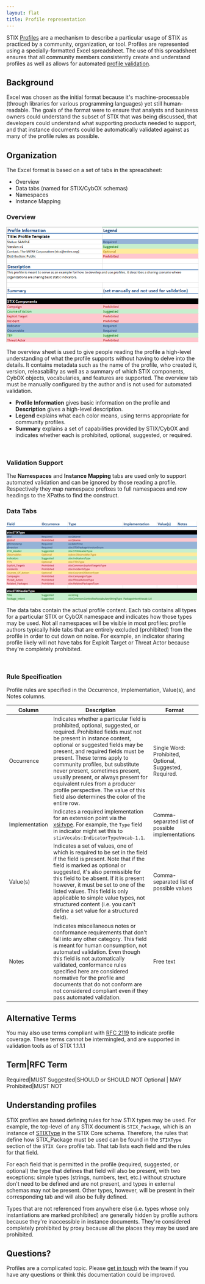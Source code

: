 ```yaml
---
layout: flat
title: Profile representation
---
```


STIX [Profiles](..) are a mechanism to describe a particular usage of STIX as practiced by a community, organization, or tool. Profiles are represented using a specially-formatted Excel spreadsheet. The use of this spreadsheet ensures that all community members consistently create and understand profiles as well as allows for automated [profile validation](../validation).

## Background

Excel was chosen as the initial format because it's machine-processable (through libraries for various programming languages) yet still human-readable. The goals of the format were to ensure that analysts and business owners could understand the subset of STIX that was being discussed, that developers could understand what supporting products needed to support, and that instance documents could be automatically validated against as many of the profile rules as possible.

## Organization

The Excel format is based on a set of tabs in the spreadsheet:

* Overview
* Data tabs (named for STIX/CybOX schemas)
* Namespaces
* Instance Mapping

### Overview

<img class="aside-text" alt="Profile overview screenshot" src="overview.png" />

The overview sheet is used to give people reading the profile a high-level understanding of what the profile supports without having to delve into the details. It contains metadata such as the name of the profile, who created it, version, releasability as well as a summary of which STIX components, CybOX objects, vocabularies, and features are supported. The overview tab must be manually configured by the author and is not used for automated validation.

* **Profile Information** gives basic information on the profile and **Description** gives a high-level description.
* **Legend** explains what each color means, using terms appropriate for community profiles.
* **Summary** explains a set of capabilities provided by STIX/CybOX and indicates whether each is prohibited, optional, suggested, or required.

<br class="clearfix" />

### Validation Support

The **Namespaces** and **Instance Mapping** tabs are used only to support automated validation and can be ignored by those reading a profile. Respectively they map namespace prefixes to full namespaces and row headings to the XPaths to find the construct.

### Data Tabs

<img class="aside-text" alt="Profile data tab overview" src="data-tab.png" style="width: 500px;" /> 

The data tabs contain the actual profile content. Each tab contains all types for a particular STIX or CybOX namespace and indicates how those types may be used. Not all namespaces will be visible in most profiles: profile authors typically hide tabs that are entirely excluded (prohibited) from the profile in order to cut down on noise. For example, an indicator sharing profile likely will not have tabs for Exploit Target or Threat Actor because they're completely prohibited.

<br class="clearfix" />

### Rule Specification

Profile rules are specified in the Occurrence, Implementation, Value(s), and Notes columns.

<table class="table table-bordered table-hover table-condensed">
  <thead>
    <tr>
      <th>Column</th>
      <th>Description</th>
      <th>Format</th>
    </tr>
  </thead>
  <tbody>
    <tr>
      <td>Occurrence</td>
      <td>Indicates whether a particular field is prohibited, optional, suggested, or required. Prohibited fields must not be present in instance content, optional or suggested fields may be present, and required fields must be present. These terms apply to community profiles, but substitute never present, sometimes present, usually present, or always present for equivalent rules from a producer profile perspective. The value of this field also determines the color of the entire row.</td>
      <td>Single Word: Prohibited, Optional, Suggested, Required.</td>
    </tr>
    <tr>
      <td>Implementation</td>
      <td>Indicates a required implementation for an extension point via the <a href="/documentation/concepts/xsi-type">xsi:type</a>. For example, the <code>Type</code> field in indicator might set this to <code>stixVocabs:IndicatorTypeVocab-1.1</code>.</td>
      <td>Comma-separated list of possible implementations</td>
    </tr>
    <tr>
      <td>Value(s)</td>
      <td>Indicates a set of values, one of which is required to be set in the field if the field is present. Note that if the field is marked as optional or suggested, it's also permissible for this field to be absent. If it is present however, it must be set to one of the listed values. This field is only applicable to simple value types, not structured content (i.e. you can't define a set value for a structured field).</td>
      <td>Comma-separated list of possible values</td>
    </tr>
    <tr>
      <td>Notes</td>
      <td>Indicates miscellaneous notes or conformance requirements that don't fall into any other category. This field is meant for human consumption, not automated validation. Even though this field is not automatically validated, conformance rules specified here are considered normative for the profile and documents that do not conform are not considered compliant even if they pass automated validation.</td>
      <td>Free text</td>
    </tr>
  </tbody>
</table>

## Alternative Terms
You may also use terms compliant with [RFC 2119](https://www.ietf.org/rfc/rfc2119.txt) to indicate profile coverage. These terms cannot be intermingled, and are  supported in validation tools as of STIX 1.1.1.1

Term|RFC Term
-----------------
Required|MUST 
Suggested|SHOULD or SHOULD NOT
Optional | MAY
Prohibited|MUST NOT

## Understanding profiles

STIX profiles are based defining rules for how STIX types may be used. For example, the top-level of any STIX document is `STIX_Package`, which is an instance of [STIXType](/data-model/{{site.current_version}}/stix/STIXType) in the STIX Core schema. Therefore, the rules that define how STIX_Package must be used can be found in the `STIXType` section of the `STIX Core` profile tab. That tab lists each field and the rules for that field.

For each field that is permitted in the profile (required, suggested, or optional) the type that defines that field will also be present, with two exceptions: simple types (strings, numbers, text, etc.) without structure don't need to be defined and are not present, and types in external schemas may not be present. Other types, however, will be present in their corresponding tab and will also be fully defined.

Types that are not referenced from anywhere else (i.e. types whose only instantiations are marked prohibited) are generally hidden by profile authors because they're inaccessible in instance documents. They're considered completely prohibited by proxy because all the places they may be used are prohibited.

## Questions?

Profiles are a complicated topic. Please [get in touch](mailto:stix-taxii@hq.dhs.gov) with the team if you have any questions or think this documentation could be improved.

